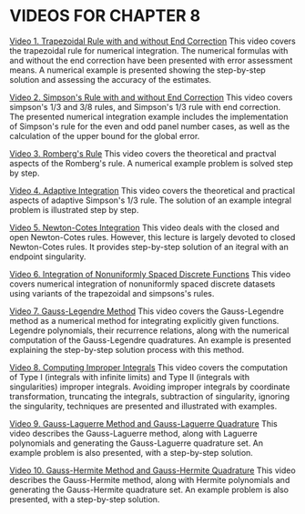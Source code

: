 #  VIDEOS FOR CHAPTER 8

[Video 1. Trapezoidal Rule with and without End Correction](https://www.youtube.com/watch?v=7obHkHiTyTM) This video covers the trapezoidal rule for numerical integration. The numerical formulas with and without the end correction have been presented with error assessment means. A numerical example is presented showing the step-by-step solution and assessing the accuracy of the estimates.

[Video 2. Simpson's Rule with and without End Correction](https://youtu.be/sMswAjyNZz0) This video covers simpson's 1/3 and 3/8 rules, and Simpson's 1/3 rule with end correction. The presented numerical integration example includes the implementation of Simpson's rule for the even and odd panel number cases, as well as the calculation of the upper bound for the global error.

[Video 3. Romberg's Rule](https://youtube.com/video/4EIfPGYe3L8/) This video covers the theoretical and practval aspects of the Romberg's rule. A numerical example problem is solved step by step.

[Video 4. Adaptive Integration](https://youtu.be/bDPjUDB9m9s) This video covers the theoretical and practical aspects of adaptive Simpson's 1/3 rule. The solution of an example integral problem is illustrated step by step.

[Video 5. Newton-Cotes Integration](https://youtu.be/EbT8k_gU5dM) This video deals with the closed and open Newton-Cotes rules. However, this lecture is largely devoted to closed Newton-Cotes rules. It provides step-by-step solution of an itegral with an endpoint singularity.

[Video 6. Integration of Nonuniformly Spaced Discrete Functions](https://youtu.be/41FAic-ZOjw) This video covers numerical integration of nonuniformly spaced discrete datasets using variants of the trapezoidal and simpsons's rules.

[Video 7. Gauss-Legendre Method](https://youtu.be/0ZqziMFom6U) This video covers the Gauss-Legendre method as a numerical method for integrating explicitly given functions. Legendre polynomials, their recurrence relations, along with the numerical computation of the Gauss-Legendre quadratures. An example is presented explaining the step-by-step solution process with this method.

[Video 8. Computing Improper Integrals](https://youtu.be/Fftq-DSoaD0) This video covers the computation of Type I (integrals with infinite limits) and Type II (integrals with singularities) improper integrals. Avoiding improper integrals by coordinate transformation, truncating the integrals, subtraction of singularity, ignoring the singularity, techniques are presented and illustrated with examples.

[Video 9. Gauss-Laguerre Method and Gauss-Laguerre Quadrature](https://youtu.be/_54xFHDDOGo) This video describes the Gauss-Laguerre method, along with Laguerre polynomials and generating the Gauss-Laguerre quadrature set. An example problem is also presented, with a step-by-step solution.

[Video 10. Gauss-Hermite Method and Gauss-Hermite Quadrature](https://youtu.be/hoCFDnR4XuU) This video describes the Gauss-Hermite method, along with Hermite polynomials and generating the Gauss-Hermite quadrature set. An example problem is also presented, with a step-by-step solution.
